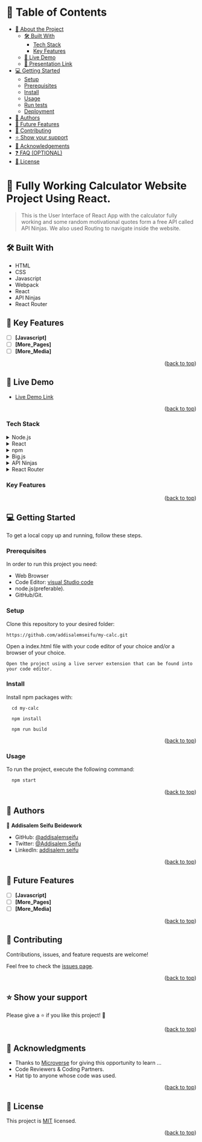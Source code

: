 <a name="readme-top"></a>

<!-- TABLE OF CONTENTS -->

# 📗 Table of Contents

- [📖 About the Project](#about-project)
  - [🛠 Built With](#built-with)
    - [Tech Stack](#tech-stack)
    - [Key Features](#key-features)
  - [🚀 Live Demo](#live-demo)
  - [🚀 Presentation Link](#Presentation-link)
- [💻 Getting Started](#getting-started)
  - [Setup](#setup)
  - [Prerequisites](#prerequisites)
  - [Install](#install)
  - [Usage](#usage)
  - [Run tests](#run-tests)
  - [Deployment](#triangular_flag_on_post-deployment)
- [👥 Authors](#authors)
- [🔭 Future Features](#future-features)
- [🤝 Contributing](#contributing)
- [⭐️ Show your support](#support)
- [🙏 Acknowledgements](#acknowledgements)
- [❓ FAQ (OPTIONAL)](#faq)
- [📝 License](#license)

<!-- PROJECT DESCRIPTION -->

# 📖  Fully Working Calculator Website Project Using React.<a name="about-project"></a>

> This is the User Interface of React App with the calculator fully working and some random motivational quotes form a free API called API Ninjas. We also used Routing to navigate inside the website.

## 🛠 Built With <a name="built-with"></a>

- HTML
- CSS
- Javascript
- Webpack
- React
- API Ninjas
- React Router

<!--  KEY FEATURES -->

## 🔭 Key Features <a name="key-features"></a>

- [ ] **[Javascript]**
- [ ] **[More_Pages]**
- [ ] **[More_Media]**

<p align="right">(<a href="#readme-top">back to top</a>)</p>

<!-- LIVE DEMO -->

## 🚀 Live Demo <a name="live-demo"></a>

- [Live Demo Link](https://math-magicians-calculator-app-mryq.onrender.com)

<p align="right">(<a href="#readme-top">back to top</a>)</p>


### Tech Stack <a name="tech-stack"></a>

<details>
  <summary>Node.js</summary>
  <ul>
    <li><a href="https://nodejs.org/en">Node.js</a></li>
  </ul>
</details>

<details>
  <summary>React</summary>
  <ul>
    <li><a href="https://create-react-app.dev/">React</a></li>
  </ul>
</details>

<details>
  <summary>npm</summary>
  <ul>
    <li><a href="https://docs.npmjs.com/downloading-and-installing-node-js-and-npm">npm</a></li>
  </ul>
</details>

<details>
  <summary>Big.js</summary>
  <ul>
    <li><a href="https://www.npmjs.com/package/big.js">big.js</a></li>
  </ul>
</details>

<details>
  <summary>API Ninjas</summary>
  <ul>
    <li><a href="https://api-ninjas.com/api/quotes">API Ninjas</a></li>
  </ul>
</details>

<details>
  <summary>React Router </summary>
  <ul>
    <li><a href="https://reactrouter.com/">React Router </a></li>
  </ul>
</details>

### Key Features <a name="key-features"></a>

<p align="right">(<a href="#readme-top">back to top</a>)</p>
<!-- GETTING STARTED -->

## 💻 Getting Started <a name="getting-started"></a>

To get a local copy up and running, follow these steps.

### Prerequisites

In order to run this project you need:

- Web Browser
- Code Editor: [visual Studio code](https://code.visualstudio.com/)
- node.js(preferable).
- GitHub/Git.

### Setup

Clone this repository to your desired folder:

```
https://github.com/addisalemseifu/my-calc.git

```

Open a index.html file with your code editor of your choice and/or a browser of your choice.

```
Open the project using a live server extension that can be found into your code editor.
```

### Install

Install npm packages with:

```
  cd my-calc

```

```
  npm install
```

```
  npm run build
```

<p align="right">(<a href="#readme-top">back to top</a>)</p>

### Usage

To run the project, execute the following command:

```sh
  npm start
```

<p align="right">(<a href="#readme-top">back to top</a>)</p>

<!-- AUTHORS -->

## 👥 Authors <a name="authors"></a>

👤 **Addisalem Seifu Beidework**

- GitHub: [@addisalemseifu](https://github.com/addisalemseifu)
- Twitter: [@Addisalem Seifu](https://twitter.com/addisalems92518)
- LinkedIn: [addisalem seifu](https://www.linkedin.com/in/addisalemseifu/)

<p align="right">(<a href="#readme-top">back to top</a>)</p>

<!-- FUTURE FEATURES -->

## 🔭 Future Features <a name="future-features"></a>

- [ ] **[Javascript]**
- [ ] **[More_Pages]**
- [ ] **[More_Media]**

<p align="right">(<a href="#readme-top">back to top</a>)</p>



<!-- CONTRIBUTING -->

## 🤝 Contributing <a name="contributing"></a>

Contributions, issues, and feature requests are welcome!

Feel free to check the [issues page](../../issues/).

<p align="right">(<a href="#readme-top">back to top</a>)</p>

<!-- SUPPORT -->

## ⭐️ Show your support <a name="support"></a>

Please give a ⭐️ if you like this project! 🤝

<p align="right">(<a href="#readme-top">back to top</a>)</p>

## 🙏 Acknowledgments <a name="acknowledgements"></a>

- Thanks to [Microverse](https://www.microverse.org/) for giving this opportunity to learn ...
- Code Reviewers & Coding Partners.
- Hat tip to anyone whose code was used.

<p align="right">(<a href="#readme-top">back to top</a>)</p>
<!-- LICENSE -->

## 📝 License <a name="license"></a>

This project is [MIT](./LICENSE) licensed.

<p align="right">(<a href="#readme-top">back to top</a>)</p>
